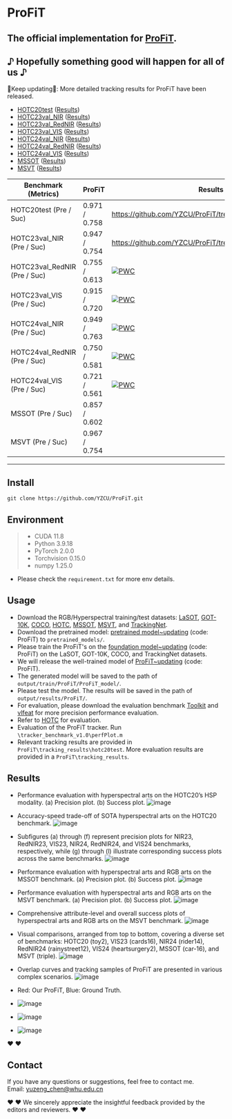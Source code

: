 # ProFiT 
## The official implementation for [ProFiT](https://www.sciencedirect.com/science/article/pii/S0924271624000856).
 ♪ Hopefully something good will happen for all of us ♪
--------------------------------------------------------------------------------------
:running:Keep updating:running:: More detailed tracking results for ProFiT have been released.
- [HOTC20test](https://www.hsitracking.com/) ([Results](https://github.com/YZCU/ProFiT/tree/master/tracking_results))
- [HOTC23val_NIR](https://www.hsitracking.com/) ([Results](https://github.com/YZCU/ProFiT/tree/master/tracking_results))
- [HOTC23val_RedNIR](https://www.hsitracking.com/) ([Results](https://github.com/YZCU/ProFiT/tree/master/tracking_results))
- [HOTC23val_VIS](https://www.hsitracking.com/) ([Results](https://github.com/YZCU/ProFiT/tree/master/tracking_results))
- [HOTC24val_NIR](https://www.hsitracking.com/) ([Results](https://github.com/YZCU/ProFiT/tree/master/tracking_results))
- [HOTC24val_RedNIR](https://www.hsitracking.com/) ([Results](https://github.com/YZCU/ProFiT/tree/master/tracking_results))
- [HOTC24val_VIS](https://www.hsitracking.com/) ([Results](https://github.com/YZCU/ProFiT/tree/master/tracking_results))
- [MSSOT](https://www.sciencedirect.com/science/article/pii/S0924271623002551) ([Results](https://github.com/YZCU/ProFiT/tree/master/tracking_results))
- [MSVT](https://www.sciencedirect.com/science/article/pii/S0924271621002860) ([Results](https://github.com/YZCU/ProFiT/tree/master/tracking_results))

| Benchmark (Metrics)          | ProFiT          | Results                                                  |
| ---------------------------- | --------------- | ------------------------------------------------------------ |
| HOTC20test (Pre / Suc)       |  0.971 / 0.758  | https://github.com/YZCU/ProFiT/tree/master/tracking_results |
| HOTC23val_NIR (Pre / Suc)    |  0.947 / 0.754  | https://github.com/YZCU/ProFiT/tree/master/tracking_results                                                             |
| HOTC23val_RedNIR (Pre / Suc) |  0.755 / 0.613  | [![PWC](https://img.shields.io/endpack-attentionbject-tracking-on-trackingnet)](https://paperswithcode.com/sota/visual-object-tracking-on-trackingnet?p=aiatrack-attention-in-attention-for) |
| HOTC23val_VIS (Pre / Suc)    |  0.915 / 0.720  | [![PWC](https://img.shields.io/endpointraor/visual-object-tracking-on-got-10k)](https:a/visual-object-tracking-on-got-10k?p=aiatrack-attention-in-attention-for) |
| HOTC24val_NIR (Pre / Suc)    |  0.949 / 0.763  | [![PWC](https://img.shing-on-needforspeed)](https://paperswithacking-on-needforspeed?p=aiatrack-attention-in-attention-for) |
| HOTC24val_RedNIR (Pre / Suc) |  0.750 / 0.581  | [![PWC](https://img.s?url=https://paperswithcode.com/badge/aiatrack-attention-in-attention-f00)](https://paperswithcode.com/sota/v-otb-100?p=aiatrack-attention-in-attention-for) |
| HOTC24val_VIS (Pre / Suc)    |  0.721 / 0.561  | [![PWC](https://img.shields.io/endpoint.svg?url=https://paperswithcode.com/badge/aiatrav123)](https://paperswithcode.com/sota/visualin-attention-for) |
| MSSOT (Pre / Suc)            |  0.857 / 0.602  |                                                              |
| MSVT (Pre / Suc)             |  0.967 / 0.754  | 
 	 	 	 	 	 	 	 	 	 	 	  	 	 	 
--------------------------------------------------------------------------------------

##  Install
```
git clone https://github.com/YZCU/ProFiT.git
```
## Environment
 > * CUDA 11.8
 > * Python 3.9.18
 > * PyTorch 2.0.0
 > * Torchvision 0.15.0
 > * numpy 1.25.0 
 - Please check the `requirement.txt` for more env details.

## Usage
- Download the RGB/Hyperspectral training/test datasets: [LaSOT](https://cis.temple.edu/lasot/), [GOT-10K](http://got-10k.aitestunion.com/downloads), [COCO](http://cocodataset.org), [HOTC](https://www.hsitracking.com/hot2022/), [MSSOT](https://github.com/Chenlulu1993/SMT), [MSVT](https://github.com/polwork/HOMG), and [TrackingNet](https://tracking-net.org/#downloads).
- Download the pretrained model: [pretrained model~updating](https://pan.baidu.com/) (code: ProFiT) to `pretrained_models/`.
- Please train the ProFiT's on the [foundation model~updating](https://pan.baidu.com) (code: ProFiT) on the LaSOT, GOT-10K, COCO, and TrackingNet datasets.
- We will release the well-trained model of [ProFiT~updating](https://pan.baidu.com/) (code: ProFiT).
- The generated model will be saved to the path of `output/train/ProFiT/ProFiT_model/`.
- Please test the model. The results will be saved in the path of `output/results/ProFiT/`.
- For evaluation, please download the evaluation benchmark [Toolkit](http://cvlab.hanyang.ac.kr/tracker_benchmark/) and [vlfeat](http://www.vlfeat.org/index.html) for more precision performance evaluation.
- Refer to [HOTC](https://www.hsitracking.com/hot2022/) for evaluation.
- Evaluation of the ProFiT tracker. Run `\tracker_benchmark_v1.0\perfPlot.m`
- Relevant tracking results are provided in `ProFiT\tracking_results\hotc20test`. More evaluation results are provided in a `ProFiT\tracking_results`.

## Results


- Performance evaluation with hyperspectral arts on the HOTC20’s HSP modality. (a) Precision plot. (b) Success plot.
 ![image](/fig/hotc20.jpg)

- Accuracy-speed trade-off of SOTA hyperspectral arts on the HOTC20 benchmark.
 ![image](/fig/fps.jpg)

-  Subfigures (a) through (f) represent precision plots for NIR23, RedNIR23, VIS23, NIR24, RedNIR24, and VIS24 benchmarks, respectively, while (g) through (l) illustrate corresponding success plots across the same benchmarks.
 ![image](/fig/hotc23-24.jpg)

- Performance evaluation with hyperspectral arts and RGB arts on the MSSOT benchmark. (a) Precision plot. (b) Success plot.
 ![image](/fig/mssot.jpg)

- Performance evaluation with hyperspectral arts and RGB arts on the MSVT benchmark. (a) Precision plot. (b) Success plot. 
 ![image](/fig/msvt.jpg)

- Comprehensive attribute-level and overall success plots of hyperspectral arts and RGB arts on the MSVT benchmark. 
 ![image](/fig/msvt_attr.jpg)

- Visual comparisons, arranged from top to bottom, covering a diverse set of benchmarks: HOTC20 (toy2), VIS23 (cards16), NIR24 (rider14), RedNIR24 (rainystreet12), VIS24 (heartsurgery2), MSSOT (car-16), and MSVT (triple).
 ![image](/fig/vis.jpg)

- Overlap curves and tracking samples of ProFiT are presented in various complex scenarios.
 ![image](/fig/curve.jpg)
- Red: Our ProFiT, Blue: Ground Truth.
- ![image](/fig/duck.gif)
- ![image](/fig/leaf.gif)
- ![image](/fig/rain.gif)

:heart:  :heart:

## Contact
If you have any questions or suggestions, feel free to contact me.  
Email: yuzeng_chen@whu.edu.cn 

:heart:  :heart: We sincerely appreciate the insightful feedback provided by the editors and reviewers. :heart:  :heart:
